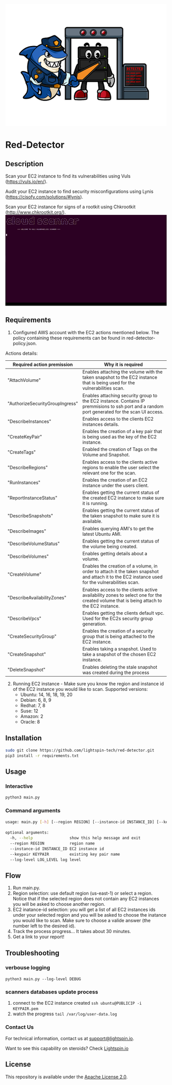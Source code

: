 ![red-detector](static/red-detector.png)

# Red-Detector

## Description
Scan your EC2 instance to find its vulnerabilities using Vuls (https://vuls.io/en/).

Audit your EC2 instance to find security misconfigurations using Lynis (https://cisofy.com/solutions/#lynis).

Scan your EC2 instance for signs of a rootkit using Chkrootkit (http://www.chkrootkit.org/).
![](static/vuls-gif.gif)


## Requirements
1. Configured AWS account with the EC2 actions mentioned below. The policy containing these requirements can be found in red-detector-policy.json.

Actions details:

| Required action premission | Why it is required |
| --------------------- | ------------------------------------------ |
| "AttachVolume" | Enables attaching the volume with the taken snapshot to the EC2 instance that is being used for the vulnerabilities scan. |
| "AuthorizeSecurityGroupIngress" | Enables attaching security group to the EC2 instance. Contains IP premmisions to ssh port and a random port generated for the scan UI access. |
| "DescribeInstances" | Enables access to the clients EC2 instances details. |
| "CreateKeyPair" | Enables the creation of a key pair that is being used as the key of the EC2 instance. |
| "CreateTags" | Enabled the creation of Tags on the Volume and Snapshot. |
| "DescribeRegions" | Enables access to the clients active regions to enable the user select the relevant one for the scan. |
| "RunInstances" | Enables the creation of an EC2 instance under the users client. |
| "ReportInstanceStatus" | Enables getting the current status of the created EC2 instance to make sure it is running. |
| "DescribeSnapshots" | Enables getting the current status of the taken snapshot to make sure it is available. |
| "DescribeImages" | Enables querying AMI's to get the latest Ubuntu AMI. |
| "DescribeVolumeStatus" | Enables getting the current status of the volume being created. |
| "DescribeVolumes" | Enables getting details about a volume. |
| "CreateVolume" | Enables the creation of a volume, in order to attach it the taken snapshot and attach it to the EC2 instance used for the vulnerabilities scan. |
| "DescribeAvailabilityZones" | Enables access to the clients active availability zones to select one for the created volume that is being attach to the EC2 instance. |
| "DescribeVpcs" | Enables getting the clients default vpc. Used for the EC2s security group generation. |
| "CreateSecurityGroup" | Enables the creation of a security group that is being attached to the EC2 instance. |
| "CreateSnapshot" | Enables taking a snapshot. Used to take a snapshot of the chosen EC2 instance. |
| "DeleteSnapshot" | Enables deleting the stale snapshot was created during the process |
 

2. Running EC2 instance - Make sure you know the region and instance id of the EC2 instance you would like to scan.
Supported versions:
    - Ubuntu: 14, 16, 18, 19, 20
    - Debian: 6, 8, 9
    - Redhat: 7, 8
    - Suse: 12
    - Amazon: 2
    - Oracle: 8


## Installation
```bash
sudo git clone https://github.com/lightspin-tech/red-detector.git
pip3 install -r requirements.txt
```



## Usage
### Interactive
```bash
python3 main.py
```
### Command arguments
```bash
usage: main.py [-h] [--region REGION] [--instance-id INSTANCE_ID] [--keypair KEYPAIR] [--log-level LOG_LEVEL]

optional arguments:
  -h, --help                show this help message and exit
  --region REGION           region name
  --instance-id INSTANCE_ID EC2 instance id
  --keypair KEYPAIR         existing key pair name
  --log-level LOG_LEVEL log level
```

## Flow
1. Run main.py.
2. Region selection: use default region (us-east-1) or select a region.
    Notice that if the selected region does not contain any EC2 instances you will be asked to choose another region.
2. EC2 inatance-id selection: you will get a list of all EC2 instances ids under your selected region and you will be asked to choose the inatance you would like to scan.
    Make sure to choose a valide answer (the number left to the desired id).
3. Track the process progress... It takes about 30 minutes.
4. Get a link to your report!

## Troubleshooting
### verbouse logging
```python3 main.py --log-level DEBUG```
### scanners databases update process
1. connect to the EC2 instance created ```ssh ubuntu@PUBLICIP -i KEYPAIR.pem```
2. watch the progress ```tail /var/log/user-data.log```

### Contact Us
For technical information, contact us at support@lightspin.io.

Want to see this capability on steroids? Check [Lightspin.io](https://lightspin.io)

## License
This repository is available under the [Apache License 2.0](https://github.com/lightspin-tech/red-detector/blob/main/LICENSE).
